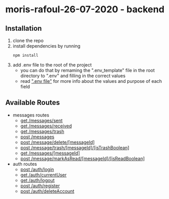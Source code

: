 # moris-rafoul-26-07-2020 - backend

## Installation
1) clone the repo 
2) install dependencies by running 
    ```
    npm install
    ```
3) add .env file to the root of the project
    - you can do that by remaming the ".env_template" file in the root directory to ".env" and filling in the correct values
    - read [".env file"](https://github.com/MorisR/moris-rafoul-26-07-2020/issues/#40) for more info about the values and purpose of each field

## Available Routes
- messages routes
    - [get /messages/sent](https://github.com/MorisR/moris-rafoul-26-07-2020/issues/15)
    - [get /messages/received](https://github.com/MorisR/moris-rafoul-26-07-2020/issues/16)
    - [get /messages/trash ](https://github.com/MorisR/moris-rafoul-26-07-2020/issues/17)
    - [post /messages](https://github.com/MorisR/moris-rafoul-26-07-2020/issues/18)
    - [post /message/delete/[messageId]](https://github.com/MorisR/moris-rafoul-26-07-2020/issues/19)
    - [post /message/trash/[messageId]/[isTrashBoolean]](https://github.com/MorisR/moris-rafoul-26-07-2020/issues/20)
    - [get /messages/[messageId]](https://github.com/MorisR/moris-rafoul-26-07-2020/issues/22)
    - [post /message/markAsRead/[messageId]/[isReadBoolean]](https://github.com/MorisR/moris-rafoul-26-07-2020/issues/36) 
- auth routes
    - [post /auth/login](https://github.com/MorisR/moris-rafoul-26-07-2020/issues/22)
    - [get /auth/currentUser](https://github.com/MorisR/moris-rafoul-26-07-2020/issues/24)
    - [get /auth/logout](https://github.com/MorisR/moris-rafoul-26-07-2020/issues/25)
    - [post /auth/register](https://github.com/MorisR/moris-rafoul-26-07-2020/issues/27)
    - [post /auth/deleteAccount](https://github.com/MorisR/moris-rafoul-26-07-2020/issues/29)








